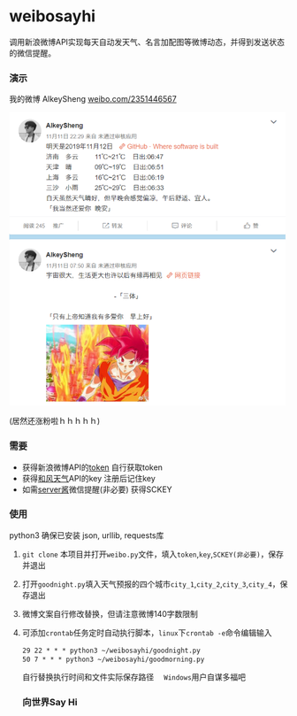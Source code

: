 # weibosayhi
调用新浪微博API实现每天自动发天气、名言加配图等微博动态，并得到发送状态的微信提醒。


### 演示

我的微博 AlkeySheng  [weibo.com/2351446567](https://weibo.com/2351446567)

![alkeysheng weibo](https://github.com/AlkeySheng/weibosayhi/blob/master/Demo.png?raw=true)

(居然还涨粉啦ｈｈｈｈｈ)



### 需要

- 获得新浪微博API的[token](https://www.jianshu.com/p/0f20eaaa0047)  自行获取token
- 获得[和风天气](https://dev.heweather.com/)API的key  注册后记住key
- 如需[server酱](http://sc.ftqq.com/3.version)微信提醒(非必要)  获得SCKEY



### 使用

python3 确保已安装 json, urllib, requests库

1. `git clone` 本项目并打开`weibo.py`文件，填入`token`,`key`,`SCKEY(非必要)`，保存并退出

2. 打开`goodnight.py`填入天气预报的四个城市`city_1`,`city_2`,`city_3`,`city_4`，保存退出

3. 微博文案自行修改替换，但请注意微博140字数限制

4. 可添加`crontab`任务定时自动执行脚本，`linux`下`crontab -e`命令编辑输入

   ```shell
   29 22 * * * python3 ~/weibosayhi/goodnight.py
   50 7 * * * python3 ~/weibosayhi/goodmorning.py
   ```

   自行替换执行时间和文件实际保存路径 　`Windows`用户自谋多福吧
   
   
   ### 向世界Say Hi

   
